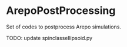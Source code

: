 # ArepoPostProcessing

Set of codes to postprocess Arepo simulations.

TODO: update spinclassellipsoid.py
